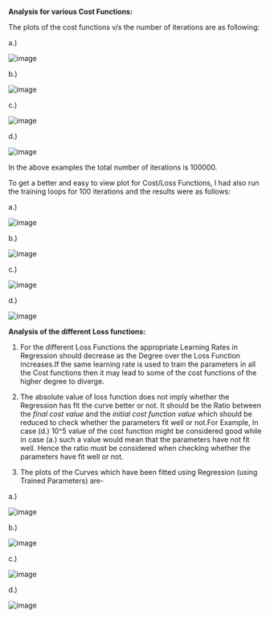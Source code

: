 **Analysis for various Cost Functions:**

 The plots of the cost functions v/s the number of iterations are as following:
 
 a.)
 
 ![image](https://user-images.githubusercontent.com/84093261/130113152-72748a9b-f816-4e20-9024-1709ccc46e28.png)

 b.)
 
 ![image](https://user-images.githubusercontent.com/84093261/130113261-dda39f2f-d00c-4efe-ac0a-4b4a031ca0f3.png)

 c.)
 
 ![image](https://user-images.githubusercontent.com/84093261/130113353-820a3dd3-5c57-4ad4-beb0-322b04a1ffef.png)

 d.)
 
 ![image](https://user-images.githubusercontent.com/84093261/130113435-379b2852-dc27-477f-b5c5-dd2792f436ae.png)
  
 In the above examples the total number of iterations is 100000.
 

 To get a better and easy to view plot for Cost/Loss Functions, I had also run the training loops for 100 iterations and the results were as follows:
 
 a.) 
 
 ![image](https://user-images.githubusercontent.com/84093261/130123352-ff8e3d9d-5454-4283-a027-079527de0e82.png)

 b.)
 
 ![image](https://user-images.githubusercontent.com/84093261/130123388-4f9c9d42-c445-4c69-a56e-6d52792910bc.png)

 c.)
 
 ![image](https://user-images.githubusercontent.com/84093261/130123434-46de234d-a829-47a9-a19a-5d92ea39cc98.png)

 d.)
 
 ![image](https://user-images.githubusercontent.com/84093261/130123856-e846a0e4-f7cc-49e5-9007-939bde4040de.png)


 
  
 **Analysis of the different Loss functions:**
 
 1. For the different Loss Functions the appropriate Learning Rates in Regression should decrease as the Degree over the Loss Function increases.If the same learning rate is used to train the parameters in all the Cost functions then it may lead to some of the cost functions of the higher degree to diverge.

 2. The absolute value of loss function does not imply whether the Regression has fit the curve better or not. It should be the Ratio between the *final cost value* and the       *initial cost function value* which should be reduced to check whether the parameters fit well or not.For Example, In case (d.) 10^5 value of the cost function might be considered good while in case (a.) such a value would mean that the parameters have not fit well. Hence the ratio must be considered when checking whether the parameters have fit well or not.
   
 3. The plots of the Curves which have been fitted using Regression (using Trained Parameters) are-

a.)

![image](https://user-images.githubusercontent.com/84093261/130116467-ed229694-1a06-4b4a-b99c-2414fa10c205.png)

b.)

![image](https://user-images.githubusercontent.com/84093261/130116546-2233a16d-e5f7-4990-b2b0-1fb10ff67c76.png)

c.)

![image](https://user-images.githubusercontent.com/84093261/130116586-a79858ef-a064-4ee2-bcfb-a97f5cba5b07.png)

d.)

![image](https://user-images.githubusercontent.com/84093261/130116617-7fcf0ad0-bc59-4b5d-9311-3a4db21ffc86.png)
